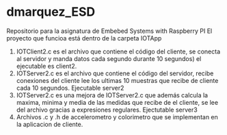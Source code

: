 # dmarquez_ESD
Repositorio para la asignatura de Embebed Systems with Raspberry PI
El proyecto que funcioa está dentro de la carpeta IOTApp
  1. IOTClient2.c es el archivo que contiene el código del cliente, se conecta al servidor y manda datos cada segundo durante 10 segundos) el ejecutable es client2.
  2. IOTServer2.c es el archivo que contiene el código del servidor, recibe conexiones del cliente lee los ultimas 10 muestras que recibe de cliente cada 10 segundos. Ejecutable server2
  3. IOTServer2.c es una mejora de IOTServer2.c que además calcula la maxima, minima y media de las medidas que recibe de el cliente, se lee del archivo gracias a expresiones regulares. Ejectutable server3
  4. Archivos .c y .h de accelerometro y colorimetro que se implementan en la aplicacion de cliente.
